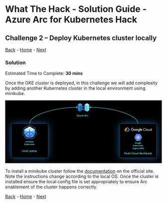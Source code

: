 # What The Hack - Solution Guide - Azure Arc for Kubernetes Hack

## Challenge 2 – Deploy Kubernetes cluster locally
[Back](challenge01.md) - [Home](../readme.md) - [Next](challenge03.md)
### Solution

Estimated Time to Complete: **30 mins**

Once the GKE cluster is deployed, in this challenge we will add complexity by adding another Kubernetes cluster in the local environment using minikube.

 ![](../../img/image4.png)

To install a minikube cluster follow the [documentation](https://kubernetes.io/docs/tasks/tools/install-minikube/) on the official site. Note the instructions change according to the local OS. Once the cluster is installed ensure the local config file is set appropriately to ensure Arc enablement of the cluster happens correctly.

[Back](challenge01.md) - [Home](../readme.md) - [Next](challenge03.md)

